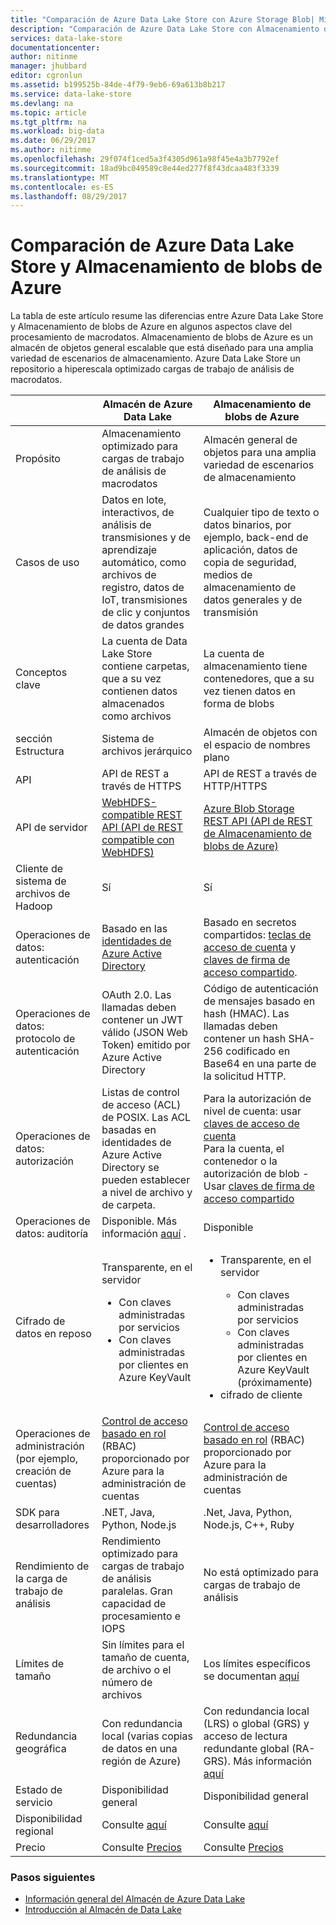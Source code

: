 ```yaml
---
title: "Comparación de Azure Data Lake Store con Azure Storage Blob| Microsoft Docs"
description: "Comparación de Azure Data Lake Store con Almacenamiento de blobs de Azure"
services: data-lake-store
documentationcenter: 
author: nitinme
manager: jhubbard
editor: cgronlun
ms.assetid: b199525b-84de-4f79-9eb6-69a613b8b217
ms.service: data-lake-store
ms.devlang: na
ms.topic: article
ms.tgt_pltfrm: na
ms.workload: big-data
ms.date: 06/29/2017
ms.author: nitinme
ms.openlocfilehash: 29f074f1ced5a3f4305d961a98f45e4a3b7792ef
ms.sourcegitcommit: 18ad9bc049589c8e44ed277f8f43dcaa483f3339
ms.translationtype: MT
ms.contentlocale: es-ES
ms.lasthandoff: 08/29/2017
---
```

# <a name="comparing-azure-data-lake-store-and-azure-blob-storage"></a>Comparación de Azure Data Lake Store y Almacenamiento de blobs de Azure
La tabla de este artículo resume las diferencias entre Azure Data Lake Store y Almacenamiento de blobs de Azure en algunos aspectos clave del procesamiento de macrodatos. Almacenamiento de blobs de Azure es un almacén de objetos general escalable que está diseñado para una amplia variedad de escenarios de almacenamiento. Azure Data Lake Store un repositorio a hiperescala optimizado cargas de trabajo de análisis de macrodatos.

|  | Almacén de Azure Data Lake | Almacenamiento de blobs de Azure |
| --- | --- | --- |
| Propósito |Almacenamiento optimizado para cargas de trabajo de análisis de macrodatos |Almacén general de objetos para una amplia variedad de escenarios de almacenamiento |
| Casos de uso |Datos en lote, interactivos, de análisis de transmisiones y de aprendizaje automático, como archivos de registro, datos de IoT, transmisiones de clic y conjuntos de datos grandes |Cualquier tipo de texto o datos binarios, por ejemplo, back-end de aplicación, datos de copia de seguridad, medios de almacenamiento de datos generales y de transmisión |
| Conceptos clave |La cuenta de Data Lake Store contiene carpetas, que a su vez contienen datos almacenados como archivos |La cuenta de almacenamiento tiene contenedores, que a su vez tienen datos en forma de blobs |
| sección Estructura |Sistema de archivos jerárquico |Almacén de objetos con el espacio de nombres plano |
| API |API de REST a través de HTTPS |API de REST a través de HTTP/HTTPS |
| API de servidor |[WebHDFS-compatible REST API (API de REST compatible con WebHDFS)](https://msdn.microsoft.com/library/azure/mt693424.aspx) |[Azure Blob Storage REST API (API de REST de Almacenamiento de blobs de Azure)](https://msdn.microsoft.com/library/azure/dd135733.aspx) |
| Cliente de sistema de archivos de Hadoop |Sí |Sí |
| Operaciones de datos: autenticación |Basado en las [identidades de Azure Active Directory](../active-directory/active-directory-authentication-scenarios.md) |Basado en secretos compartidos: [teclas de acceso de cuenta](../storage/common/storage-create-storage-account.md#manage-your-storage-account) y [claves de firma de acceso compartido](../storage/common/storage-dotnet-shared-access-signature-part-1.md). |
| Operaciones de datos: protocolo de autenticación |OAuth 2.0. Las llamadas deben contener un JWT válido (JSON Web Token) emitido por Azure Active Directory |Código de autenticación de mensajes basado en hash (HMAC). Las llamadas deben contener un hash SHA-256 codificado en Base64 en una parte de la solicitud HTTP. |
| Operaciones de datos: autorización |Listas de control de acceso (ACL) de POSIX.  Las ACL basadas en identidades de Azure Active Directory se pueden establecer a nivel de archivo y de carpeta. |Para la autorización de nivel de cuenta: usar [claves de acceso de cuenta](../storage/common/storage-create-storage-account.md#manage-your-storage-account)<br>Para la cuenta, el contenedor o la autorización de blob - Usar [claves de firma de acceso compartido](../storage/common/storage-dotnet-shared-access-signature-part-1.md) |
| Operaciones de datos: auditoría |Disponible. Más información [aquí](data-lake-store-diagnostic-logs.md) . |Disponible |
| Cifrado de datos en reposo |Transparente, en el servidor <ul><li>Con claves administradas por servicios</li><li>Con claves administradas por clientes en Azure KeyVault</li></ul> |<ul><li>Transparente, en el servidor</li> <ul><li>Con claves administradas por servicios</li><li>Con claves administradas por clientes en Azure KeyVault (próximamente)</li></ul><li>cifrado de cliente</li></ul> |
| Operaciones de administración (por ejemplo, creación de cuentas) |[Control de acceso basado en rol](../active-directory/role-based-access-control-what-is.md) (RBAC) proporcionado por Azure para la administración de cuentas |[Control de acceso basado en rol](../active-directory/role-based-access-control-what-is.md) (RBAC) proporcionado por Azure para la administración de cuentas |
| SDK para desarrolladores |.NET, Java, Python, Node.js |.Net, Java, Python, Node.js, C++, Ruby |
| Rendimiento de la carga de trabajo de análisis |Rendimiento optimizado para cargas de trabajo de análisis paralelas. Gran capacidad de procesamiento e IOPS |No está optimizado para cargas de trabajo de análisis |
| Límites de tamaño |Sin límites para el tamaño de cuenta, de archivo o el número de archivos |Los límites específicos se documentan [aquí](../azure-subscription-service-limits.md#storage-limits) |
| Redundancia geográfica |Con redundancia local (varias copias de datos en una región de Azure) |Con redundancia local (LRS) o global (GRS) y acceso de lectura redundante global (RA-GRS). Más información [aquí](../storage/common/storage-redundancy.md) |
| Estado de servicio |Disponibilidad general |Disponibilidad general |
| Disponibilidad regional |Consulte [aquí](https://azure.microsoft.com/regions/#services) |Consulte [aquí](https://azure.microsoft.com/regions/#services) |
| Precio |Consulte [Precios](https://azure.microsoft.com/pricing/details/data-lake-store/) |Consulte [Precios](https://azure.microsoft.com/pricing/details/storage/) |

### <a name="next-steps"></a>Pasos siguientes
* [Información general del Almacén de Azure Data Lake](data-lake-store-overview.md)
* [Introducción al Almacén de Data Lake](data-lake-store-get-started-portal.md)

